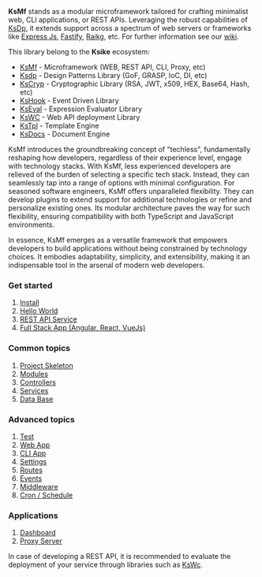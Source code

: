 **KsMf** stands as a modular microframework tailored for crafting minimalist web, CLI applications, or REST APIs. Leveraging the robust capabilities of  [KsDp](https://www.npmjs.com/package/ksdp), it extends support across a spectrum of web servers or frameworks like [Express Js](https://expressjs.com), [Fastify](https://fastify.dev), [Raikg](https://www.npmjs.com/package/raikg), etc. For further information see our [wiki](https://github.com/ameksike/ksmf/wiki).

This library belong to the **Ksike** ecosystem:
- [KsMf](https://www.npmjs.com/package/ksmf) - Microframework (WEB, REST API, CLI, Proxy, etc)
- [Ksdp](https://www.npmjs.com/package/ksdp) - Design Patterns Library (GoF, GRASP, IoC, DI, etc)
- [KsCryp](https://www.npmjs.com/package/kscryp) - Cryptographic Library (RSA, JWT, x509, HEX, Base64, Hash, etc) 
- [KsHook](https://www.npmjs.com/package/kshook) - Event Driven Library
- [KsEval](https://www.npmjs.com/package/kseval) - Expression Evaluator Library 
- [KsWC](https://www.npmjs.com/package/kswc) - Web API deployment Library
- [KsTpl](https://www.npmjs.com/package/kstpl) - Template Engine
- [KsDocs](https://www.npmjs.com/package/ksdocs) - Document Engine

KsMf introduces the groundbreaking concept of "techless", fundamentally reshaping how developers, regardless of their experience level, engage with technology stacks. With KsMf, less experienced developers are relieved of the burden of selecting a specific tech stack. Instead, they can seamlessly tap into a range of options with minimal configuration. For seasoned software engineers, KsMf offers unparalleled flexibility. They can develop plugins to extend support for additional technologies or refine and personalize existing ones. Its modular architecture paves the way for such flexibility, ensuring compatibility with both TypeScript and JavaScript environments.

In essence, KsMf emerges as a versatile framework that empowers developers to build applications without being constrained by technology choices. It embodies adaptability, simplicity, and extensibility, making it an indispensable tool in the arsenal of modern web developers.

### Get started
1. [Install](./doc/intro.install.md)
2. [Hello World](./doc/intro.hello_world.md)
3. [REST API Service](./doc/intro.REST_API.md)
4. [Full Stack App (Angular, React, VueJs)](./doc/intro.fullstack_app.md)

### Common topics
1. [Project Skeleton](./doc/common.project_skeleton.md)
2. [Modules](./doc/common.modules.md)
3. [Controllers](./doc/common.controllers.md)
4. [Services](./doc/common.services.md)
5. [Data Base](./doc/common.DAO.md)

### Advanced topics
1. [Test](./doc/advanced.test.md)
2. [Web App](./doc/advanced.app_web.md) 
3. [CLI App](./doc/advanced.app_cli.md) 
4. [Settings](./doc/advanced.setting.md)
5. [Routes](./doc/advanced.routes.md)
6. [Events](./doc/advanced.events.md)
7. [Middleware](./doc/advanced.middleware.md)
8. [Cron / Schedule](./doc/advanced.cron.md)

### Applications
1. [Dashboard](./doc/application.dashboard.md)
2. [Proxy Server](./doc/application.proxy_server.md)

In case of developing a REST API, it is recommended to evaluate the deployment of your service through libraries such as [KsWc](https://github.com/ameksike/kswc/wiki).  

